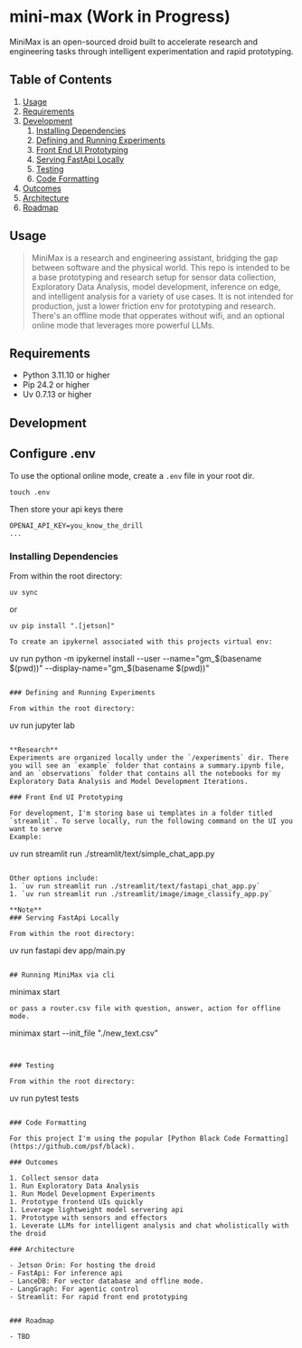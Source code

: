 # mini-max (Work in Progress)
MiniMax is an open-sourced droid built to accelerate research and engineering tasks through intelligent experimentation and rapid prototyping.

## Table of Contents

1. [Usage](#Usage)
1. [Requirements](#requirements)
1. [Development](#development)
    1. [Installing Dependencies](#installing-dependencies)
    1. [Defining and Running Experiments](#defining-and-running-experiments)
    1. [Front End UI Prototyping](#front-end-ui-prototyping)
    1. [Serving FastApi Locally](#serving-fastapi-locally)
    1. [Testing](#testing)
    1. [Code Formatting](#code-formatting)
1. [Outcomes](#outcomes)
1. [Architecture](#architecture)
1. [Roadmap](#roadmap)

## Usage
>MiniMax is a research and engineering assistant, bridging the gap between software and the physical world. This repo is intended to be a base prototyping and research setup for sensor data collection, Exploratory Data Analysis, model development, inference on edge, and intelligent analysis for a variety of use cases. It is not intended for production, just a lower friction env for prototyping and research. There's an offline mode that opperates without wifi, and an optional online mode that leverages more powerful LLMs.

## Requirements

- Python 3.11.10 or higher
- Pip 24.2 or higher
- Uv 0.7.13 or higher

## Development

## Configure .env

To use the optional online mode, create a `.env` file in your root dir.
```
touch .env
```

Then store your api keys there
```
OPENAI_API_KEY=you_know_the_drill
...
```

### Installing Dependencies

From within the root directory:

```
uv sync
```

or 
```
uv pip install ".[jetson]"

To create an ipykernel associated with this projects virtual env:
```
uv run python -m ipykernel install --user --name="gm_$(basename $(pwd))" --display-name="gm_$(basename $(pwd))"
```

### Defining and Running Experiments

From within the root directory:

```
uv run jupyter lab
```

**Research**
Experiments are organized locally under the `/experiments` dir. There you will see an `example` folder that contains a summary.ipynb file, and an `observations` folder that contains all the notebooks for my Exploratory Data Analysis and Model Development Iterations.

### Front End UI Prototyping

For development, I'm storing base ui templates in a folder titled `streamlit`. To serve locally, run the following command on the UI you want to serve
Example:
```
uv run streamlit run ./streamlit/text/simple_chat_app.py
```

Other options include:
1. `uv run streamlit run ./streamlit/text/fastapi_chat_app.py`
1. `uv run streamlit run ./streamlit/image/image_classify_app.py`

**Note**
### Serving FastApi Locally

From within the root directory:

```
uv run fastapi dev app/main.py
```

## Running MiniMax via cli
```
minimax start
```
or pass a router.csv file with question, answer, action for offline mode.
```
minimax start --init_file "./new_text.csv"
```


### Testing

From within the root directory:

```
uv run pytest tests
```

### Code Formatting

For this project I'm using the popular [Python Black Code Formatting](https://github.com/psf/black).

### Outcomes

1. Collect sensor data
1. Run Exploratory Data Analysis
1. Run Model Development Experiments
1. Prototype frontend UIs quickly
1. Leverage lightweight model servering api
1. Prototype with sensors and effectors
1. Leverate LLMs for intelligent analysis and chat wholistically with the droid

### Architecture

- Jetson Orin: For hosting the droid
- FastApi: For inference api
- LanceDB: For vector database and offline mode.
- LangGraph: For agentic control
- Streamlit: For rapid front end prototyping


### Roadmap

- TBD